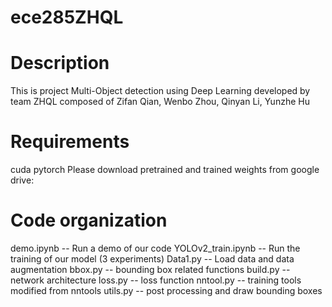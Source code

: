 # ece285ZHQL

Description
===========
This is project Multi-Object detection using Deep Learning developed by team ZHQL composed of Zifan Qian, Wenbo Zhou, Qinyan Li, Yunzhe Hu

Requirements
============
cuda
pytorch
Please download pretrained and trained weights from google drive:

Code organization
=================
demo.ipynb        --  Run a demo of our code
YOLOv2_train.ipynb -- Run the training of our model (3 experiments)
Data1.py -- Load data and data augmentation
bbox.py -- bounding box related functions
build.py -- network architecture
loss.py -- loss function
nntool.py -- training tools modified from nntools
utils.py -- post processing and draw bounding boxes

